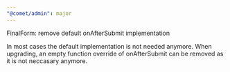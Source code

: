 ```yaml
---
"@comet/admin": major
---
```


FinalForm: remove default onAfterSubmit implementation

In most cases the default implementation is not needed anymore. When upgrading, an empty
function override of onAfterSubmit can be removed as it is not neccasary anymore.
